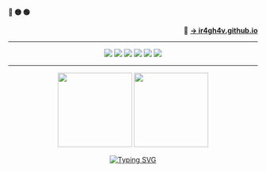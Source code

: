 <!-- Macos like icons -->
<div align="left">
  <b><pwn>🔴 🟡 🟢</pwn></b>
</div>

<p align="right">
  🔗 <a href="https://ir4gh4v.github.io" target="_blank"><strong>→ ir4gh4v.github.io</strong></a>
</p>

---

<p align="center">
  <img src="https://img.shields.io/badge/Linux-FCC624?style=for-the-badge&logo=linux&logoColor=black"/>
  <img src="https://img.shields.io/badge/Bash-121011?style=for-the-badge&logo=gnubash&logoColor=white"/>
  <img src="https://img.shields.io/badge/Python-3776AB?style=for-the-badge&logo=python&logoColor=white"/>
  <img src="https://img.shields.io/badge/JavaScript-F7DF1E?style=for-the-badge&logo=javascript&color=000000"/>
  <img src="https://img.shields.io/badge/Go-00599C?style=for-the-badge&logo=go&logoColor=white"/>
  <img src="https://img.shields.io/badge/Reverse%20Engineering-%23f0f0f0?style=for-the-badge&logo=wireshark&logoColor=black"/>
</p>

---

<p align="center">
  <img src="https://github-readme-stats.vercel.app/api?username=ir4gh4v&show_icons=true&theme=radical" height="150" />
  <img src="https://github-readme-stats.vercel.app/api/top-langs?username=ir4gh4v&locale=en&hide_title=false&layout=compact&langs_count=5&theme=radical" height="150" />
</p>
<p align="center">


<div align="center">
  <a href="https://git.io/typing-svg">
    <img src="https://readme-typing-svg.demolab.com?font=Bitcount+Grid+Double&pause=500&color=D4DA19&width=680&lines=On+journey+to+become+a+great+Hacker.&size=30" alt="Typing SVG" />
  </a>
</div>
